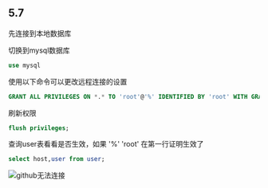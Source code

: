 ## 5.7
先连接到本地数据库

切换到mysql数据库
```sql
use mysql
```

使用以下命令可以更改远程连接的设置
```sql
GRANT ALL PRIVILEGES ON *.* TO 'root'@'%' IDENTIFIED BY 'root' WITH GRANT OPTION;
```

刷新权限
```sql
flush privileges;
```

查询user表看看是否生效，如果 '%' 'root' 在第一行证明生效了
```sql
select host,user from user;
```

![github无法连接](https://cdn.jsdelivr.net/gh/Zhangyuhannerv/picture-host-1@main/20210720111410.png)